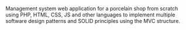 Management system web application for a porcelain shop from scratch using PHP, HTML, CSS, JS and other languages to implement multiple software design patterns and SOLID principles using the MVC structure.
